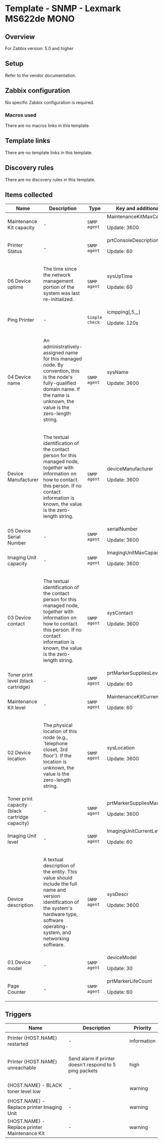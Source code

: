 # Template - SNMP - Lexmark MS622de MONO

## Overview

For Zabbix version: 5.0 and higher

## Setup

Refer to the vendor documentation.

## Zabbix configuration

No specific Zabbix configuration is required.

### Macros used

There are no macros links in this template.

## Template links

There are no template links in this template.

## Discovery rules

There are no discovery rules in this template.

## Items collected

|Name|Description|Type|Key and additional info|
|----|-----------|----|----|
|Maintenance Kit capacity|<p>-</p>|`SNMP agent`|MaintenanceKitMaxCapacity<p>Update: 3600</p>|
|Printer Status|<p>-</p>|`SNMP agent`|prtConsoleDescription<p>Update: 60</p>|
|06 Device uptime|<p>The time since the network management portion of the system was last re-initialized.</p>|`SNMP agent`|sysUpTime<p>Update: 60</p>|
|Ping Printer|<p>-</p>|`Simple check`|icmpping[,5,,,]<p>Update: 120s</p>|
|04 Device name|<p>An administratively-assigned name for this managed node. By convention, this is the node's fully-qualified domain name. If the name is unknown, the value is the zero-length string.</p>|`SNMP agent`|sysName<p>Update: 3600</p>|
|Device Manufacturer|<p>The textual identification of the contact person for this managed node, together with information on how to contact this person. If no contact information is known, the value is the zero-length string.</p>|`SNMP agent`|deviceManufacturer<p>Update: 3600</p>|
|05 Device Serial Number|<p>-</p>|`SNMP agent`|serialNumber<p>Update: 3600</p>|
|Imaging Unit capacity|<p>-</p>|`SNMP agent`|ImagingUnitMaxCapacity<p>Update: 3600</p>|
|03 Device contact|<p>The textual identification of the contact person for this managed node, together with information on how to contact this person. If no contact information is known, the value is the zero-length string.</p>|`SNMP agent`|sysContact<p>Update: 3600</p>|
|Toner print level (black cartridge)|<p>-</p>|`SNMP agent`|prtMarkerSuppliesLevel<p>Update: 60</p>|
|Maintenance Kit level|<p>-</p>|`SNMP agent`|MaintenanceKitCurrentLevel<p>Update: 60</p>|
|02 Device location|<p>The physical location of this node (e.g., `telephone closet, 3rd floor'). If the location is unknown, the value is the zero-length string.</p>|`SNMP agent`|sysLocation<p>Update: 3600</p>|
|Toner print capacity (black cartridge capacity)|<p>-</p>|`SNMP agent`|prtMarkerSuppliesMaxCapacity<p>Update: 3600</p>|
|Imaging Unit level|<p>-</p>|`SNMP agent`|ImagingUnitCurrentLevel<p>Update: 60</p>|
|Device description|<p>A textual description of the entity. This value should include the full name and version identification of the system's hardware type, software operating-system, and networking software.</p>|`SNMP agent`|sysDescr<p>Update: 3600</p>|
|01 Device model|<p>-</p>|`SNMP agent`|deviceModel<p>Update: 30</p>|
|Page Counter|<p>-</p>|`SNMP agent`|prtMarkerLifeCount<p>Update: 60</p>|
## Triggers

|Name|Description|Priority|
|----|-----------|----|
|Printer {HOST.NAME} restarted|<p>-</p>|information|
|Printer {HOST.NAME} unreachable|<p>Send alarm if printer doesn't respond to 5 ping packets</p>|high|
|{HOST.NAME} - BLACK toner level low|<p>-</p>|warning|
|{HOST.NAME} - Replace printer Imaging Unit|<p>-</p>|warning|
|{HOST.NAME} - Replace printer Maintenance Kit|<p>-</p>|warning|
